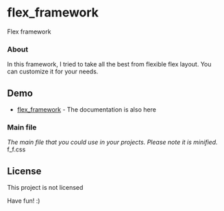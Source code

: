 # flex_framework
Flex framework

### About
In this framework, I tried to take all the best from flexible flex layout. You can customize it for your needs.


## Demo
* [flex_framework](http://ff.gorchuk.name/) - The documentation is also here


### Main file
*The main file that you could use in your projects. Please note it is minified.*
f_f.css

## License
This project is not licensed

Have fun! :)
